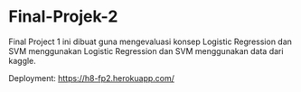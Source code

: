 # Final-Projek-2
Final Project 1 ini dibuat guna mengevaluasi konsep Logistic Regression dan SVM menggunakan Logistic Regression dan SVM menggunakan data dari kaggle.

Deployment: https://h8-fp2.herokuapp.com/
